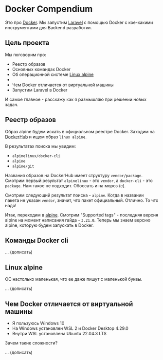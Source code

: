 # Docker Compendium

Это про [Docker](https://www.docker.com).
Мы запустим [Laravel](https://laravel.com) с помощью Docker с кое-какими инструментами для Backend разработки.


## Цель проекта

Мы поговорим про:

- Реестр образов
- Основных командах Docker
- Об операционной системе [Linux alpine](https://alpinelinux.org)
- 
- Чем Docker отличается от виртуальной машины
- Запустим Laravel в Docker

И самое главное - расскажу как я размышляю при решении новых задач.


## Реестр образов

Образ alpine будем искать в официальном реестре Docker.
Заходим на [DockerHub](https://hub.docker.com) и ищем образ `linux alpine`.

В результатах поиска мы увидим:

- `alpinelinux/docker-cli`
- `alpine`
- `alpine/git`

Названия образов на DockerHub имеет структуру `vendor/package`.
Смотрим первый результат `alpinelinux` - это `vendor`, а `docker-cli` - это `package`. Нам такое не подходит.
Обоссать и на мороз (с).

Смотрим следующий результат поиска - `alpine`.
Когда в названии пакета не указан `vendor`, значит, что пакет официальный. Отлично. То что надо!


Итак, переходим в [alpine](https://hub.docker.com/_/alpine).
Смотрим "Supported tags" - последняя версия alpine на момент написания гайда - `3.21.0`.
Теперь мы знаем версию alpine, которую будем запускать в Docker.


## Команды Docker cli

... (дописать)


## Linux alpine

ОС настолько маленькая, что ее даже пишут с маленькой буквы.

... (дописать)


## Чем Docker отличается от виртуальной машины

- Я пользуюсь Windows 10
- На Windows установлен WSL 2 и Docker Desktop 4.29.0
- Внутри WSL установлена Ubuntu 22.04.3 LTS

Зачем такие сложности?

... (дописать)

